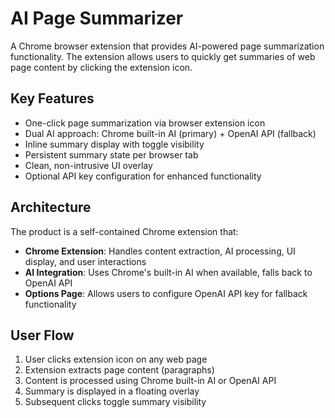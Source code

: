 # AI Page Summarizer

A Chrome browser extension that provides AI-powered page summarization functionality. The extension allows users to quickly get summaries of web page content by clicking the extension icon.

## Key Features
- One-click page summarization via browser extension icon
- Dual AI approach: Chrome built-in AI (primary) + OpenAI API (fallback)
- Inline summary display with toggle visibility
- Persistent summary state per browser tab
- Clean, non-intrusive UI overlay
- Optional API key configuration for enhanced functionality

## Architecture
The product is a self-contained Chrome extension that:
- **Chrome Extension**: Handles content extraction, AI processing, UI display, and user interactions
- **AI Integration**: Uses Chrome's built-in AI when available, falls back to OpenAI API
- **Options Page**: Allows users to configure OpenAI API key for fallback functionality

## User Flow
1. User clicks extension icon on any web page
2. Extension extracts page content (paragraphs)
3. Content is processed using Chrome built-in AI or OpenAI API
4. Summary is displayed in a floating overlay
5. Subsequent clicks toggle summary visibility